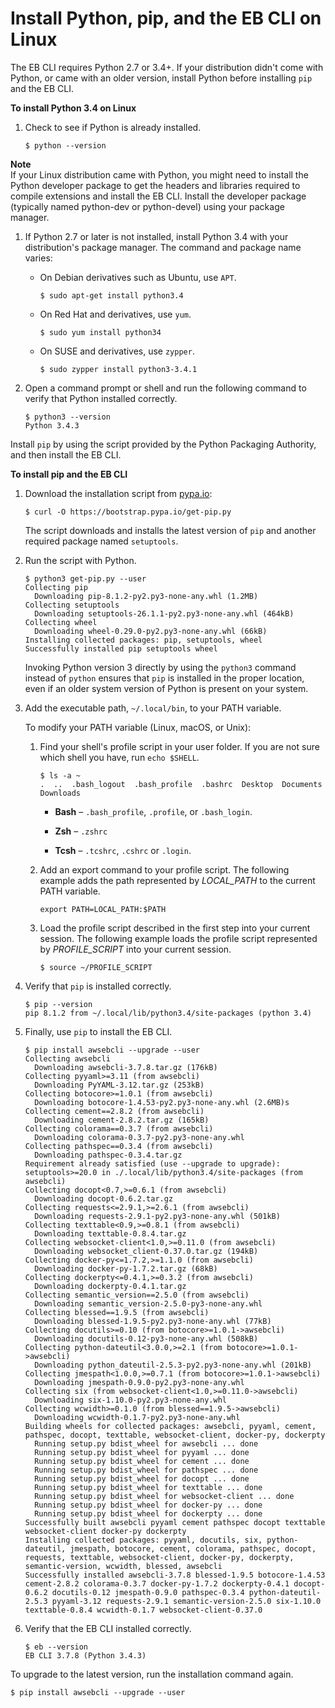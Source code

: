 # Install Python, pip, and the EB CLI on Linux<a name="eb-cli3-install-linux"></a>

The EB CLI requires Python 2\.7 or 3\.4\+\. If your distribution didn't come with Python, or came with an older version, install Python before installing `pip` and the EB CLI\. 

**To install Python 3\.4 on Linux**

1. Check to see if Python is already installed\.

   ```
   $ python --version
   ```
**Note**  
If your Linux distribution came with Python, you might need to install the Python developer package to get the headers and libraries required to compile extensions and install the EB CLI\. Install the developer package \(typically named python\-dev or python\-devel\) using your package manager\.

1. If Python 2\.7 or later is not installed, install Python 3\.4 with your distribution's package manager\. The command and package name varies:

   + On Debian derivatives such as Ubuntu, use `APT`\.

     ```
     $ sudo apt-get install python3.4
     ```

   + On Red Hat and derivatives, use `yum`\.

     ```
     $ sudo yum install python34
     ```

   + On SUSE and derivatives, use `zypper`\.

     ```
     $ sudo zypper install python3-3.4.1
     ```

1. Open a command prompt or shell and run the following command to verify that Python installed correctly\.

   ```
   $ python3 --version
   Python 3.4.3
   ```

Install `pip` by using the script provided by the Python Packaging Authority, and then install the EB CLI\.

**To install pip and the EB CLI**

1. Download the installation script from [pypa\.io](https://www.pypa.io/):

   ```
   $ curl -O https://bootstrap.pypa.io/get-pip.py
   ```

   The script downloads and installs the latest version of `pip` and another required package named `setuptools`\. 

1. Run the script with Python\.

   ```
   $ python3 get-pip.py --user
   Collecting pip
     Downloading pip-8.1.2-py2.py3-none-any.whl (1.2MB)
   Collecting setuptools
     Downloading setuptools-26.1.1-py2.py3-none-any.whl (464kB)
   Collecting wheel
     Downloading wheel-0.29.0-py2.py3-none-any.whl (66kB)
   Installing collected packages: pip, setuptools, wheel
   Successfully installed pip setuptools wheel
   ```

   Invoking Python version 3 directly by using the `python3` command instead of `python` ensures that `pip` is installed in the proper location, even if an older system version of Python is present on your system\.

1. Add the executable path, `~/.local/bin`, to your PATH variable\.

   To modify your PATH variable \(Linux, macOS, or Unix\):

   1. Find your shell's profile script in your user folder\. If you are not sure which shell you have, run `echo $SHELL`\.

      ```
      $ ls -a ~
      .  ..  .bash_logout  .bash_profile  .bashrc  Desktop  Documents  Downloads
      ```

      + **Bash** – `.bash_profile`, `.profile`, or `.bash_login`\.

      + **Zsh** – `.zshrc`

      + **Tcsh** – `.tcshrc`, `.cshrc` or `.login`\.

   1. Add an export command to your profile script\. The following example adds the path represented by *LOCAL\_PATH* to the current PATH variable\.

      ```
      export PATH=LOCAL_PATH:$PATH
      ```

   1. Load the profile script described in the first step into your current session\. The following example loads the profile script represented by *PROFILE\_SCRIPT* into your current session\.

      ```
      $ source ~/PROFILE_SCRIPT
      ```

1. Verify that `pip` is installed correctly\.

   ```
   $ pip --version
   pip 8.1.2 from ~/.local/lib/python3.4/site-packages (python 3.4)
   ```

1. Finally, use `pip` to install the EB CLI\.

   ```
   $ pip install awsebcli --upgrade --user
   Collecting awsebcli
     Downloading awsebcli-3.7.8.tar.gz (176kB)
   Collecting pyyaml>=3.11 (from awsebcli)
     Downloading PyYAML-3.12.tar.gz (253kB)
   Collecting botocore>=1.0.1 (from awsebcli)
     Downloading botocore-1.4.53-py2.py3-none-any.whl (2.6MB)s
   Collecting cement==2.8.2 (from awsebcli)
     Downloading cement-2.8.2.tar.gz (165kB)
   Collecting colorama==0.3.7 (from awsebcli)
     Downloading colorama-0.3.7-py2.py3-none-any.whl
   Collecting pathspec==0.3.4 (from awsebcli)
     Downloading pathspec-0.3.4.tar.gz
   Requirement already satisfied (use --upgrade to upgrade): setuptools>=20.0 in ./.local/lib/python3.4/site-packages (from awsebcli)
   Collecting docopt<0.7,>=0.6.1 (from awsebcli)
     Downloading docopt-0.6.2.tar.gz
   Collecting requests<=2.9.1,>=2.6.1 (from awsebcli)
     Downloading requests-2.9.1-py2.py3-none-any.whl (501kB)
   Collecting texttable<0.9,>=0.8.1 (from awsebcli)
     Downloading texttable-0.8.4.tar.gz
   Collecting websocket-client<1.0,>=0.11.0 (from awsebcli)
     Downloading websocket_client-0.37.0.tar.gz (194kB)
   Collecting docker-py<=1.7.2,>=1.1.0 (from awsebcli)
     Downloading docker-py-1.7.2.tar.gz (68kB)
   Collecting dockerpty<=0.4.1,>=0.3.2 (from awsebcli)
     Downloading dockerpty-0.4.1.tar.gz
   Collecting semantic_version==2.5.0 (from awsebcli)
     Downloading semantic_version-2.5.0-py3-none-any.whl
   Collecting blessed==1.9.5 (from awsebcli)
     Downloading blessed-1.9.5-py2.py3-none-any.whl (77kB)
   Collecting docutils>=0.10 (from botocore>=1.0.1->awsebcli)
     Downloading docutils-0.12-py3-none-any.whl (508kB)
   Collecting python-dateutil<3.0.0,>=2.1 (from botocore>=1.0.1->awsebcli)
     Downloading python_dateutil-2.5.3-py2.py3-none-any.whl (201kB)
   Collecting jmespath<1.0.0,>=0.7.1 (from botocore>=1.0.1->awsebcli)
     Downloading jmespath-0.9.0-py2.py3-none-any.whl
   Collecting six (from websocket-client<1.0,>=0.11.0->awsebcli)
     Downloading six-1.10.0-py2.py3-none-any.whl
   Collecting wcwidth>=0.1.0 (from blessed==1.9.5->awsebcli)
     Downloading wcwidth-0.1.7-py2.py3-none-any.whl
   Building wheels for collected packages: awsebcli, pyyaml, cement, pathspec, docopt, texttable, websocket-client, docker-py, dockerpty
     Running setup.py bdist_wheel for awsebcli ... done
     Running setup.py bdist_wheel for pyyaml ... done
     Running setup.py bdist_wheel for cement ... done
     Running setup.py bdist_wheel for pathspec ... done
     Running setup.py bdist_wheel for docopt ... done
     Running setup.py bdist_wheel for texttable ... done
     Running setup.py bdist_wheel for websocket-client ... done
     Running setup.py bdist_wheel for docker-py ... done
     Running setup.py bdist_wheel for dockerpty ... done
   Successfully built awsebcli pyyaml cement pathspec docopt texttable websocket-client docker-py dockerpty
   Installing collected packages: pyyaml, docutils, six, python-dateutil, jmespath, botocore, cement, colorama, pathspec, docopt, requests, texttable, websocket-client, docker-py, dockerpty, semantic-version, wcwidth, blessed, awsebcli
   Successfully installed awsebcli-3.7.8 blessed-1.9.5 botocore-1.4.53 cement-2.8.2 colorama-0.3.7 docker-py-1.7.2 dockerpty-0.4.1 docopt-0.6.2 docutils-0.12 jmespath-0.9.0 pathspec-0.3.4 python-dateutil-2.5.3 pyyaml-3.12 requests-2.9.1 semantic-version-2.5.0 six-1.10.0 texttable-0.8.4 wcwidth-0.1.7 websocket-client-0.37.0
   ```

1. Verify that the EB CLI installed correctly\.

   ```
   $ eb --version
   EB CLI 3.7.8 (Python 3.4.3)
   ```

To upgrade to the latest version, run the installation command again\.

```
$ pip install awsebcli --upgrade --user
```